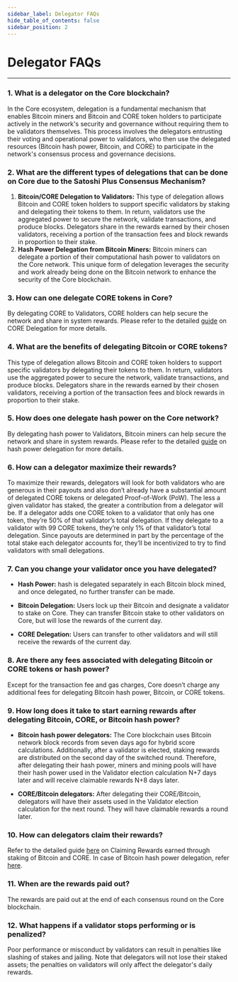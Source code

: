 ```yaml
---
sidebar_label: Delegator FAQs
hide_table_of_contents: false
sidebar_position: 2
---
```


# Delegator FAQs
---

### 1. What is a delegator on the Core blockchain?

In the Core ecosystem, delegation is a fundamental mechanism that enables Bitcoin miners and Bitcoin and CORE token holders to participate actively in the network's security and governance without requiring them to be validators themselves. This process involves the delegators entrusting their voting and operational power to validators, who then use the delegated resources (Bitcoin hash power, Bitcoin, and CORE) to participate in the network's consensus process and governance decisions.

### 2. What are the different types of delegations that can be done on Core due to the Satoshi Plus Consensus Mechanism?

1. **Bitcoin/CORE Delegation to Validators:** This type of delegation allows Bitcoin and CORE token holders to support specific validators by staking and delegating their tokens to them. In return, validators use the aggregated power to secure the network, validate transactions, and produce blocks. Delegators share in the rewards earned by their chosen validators, receiving a portion of the transaction fees and block rewards in proportion to their stake.
2. **Hash Power Delegation from Bitcoin Miners:** Bitcoin miners can delegate a portion of their computational hash power to validators on the Core network. This unique form of delegation leverages the security and work already being done on the Bitcoin network to enhance the security of the Core blockchain.

### 3. How can one delegate CORE tokens in Core?

By delegating CORE to Validators, CORE holders can help secure the network and share in system rewards. Please refer to the detailed [guide](../stake-and-delegate/delegating-core.md) on CORE Delegation for more details.

### 4. What are the benefits of delegating Bitcoin or CORE tokens?

This type of delegation allows Bitcoin and CORE token holders to support specific validators by delegating their tokens to them. In return, validators use the aggregated power to secure the network, validate transactions, and produce blocks. Delegators share in the rewards earned by their chosen validators, receiving a portion of the transaction fees and block rewards in proportion to their stake.

### 5. How does one delegate hash power on the Core network?

By delegating hash power to Validators, Bitcoin miners can help secure the network and share in system rewards. Please refer to the detailed [guide](../stake-and-delegate/delegating-hash.md) on hash power delegation for more details.

### 6. How can a delegator maximize their rewards?

To maximize their rewards, delegators will look for both validators who are generous in their payouts and also don’t already have a substantial amount of delegated CORE tokens or delegated Proof-of-Work (PoW). The less a given validator has staked, the greater a contribution from a delegator will be. If a delegator adds one CORE token to a validator that only has one token, they’re 50% of that validator’s total delegation. If they delegate to a validator with 99 CORE tokens, they’re only 1% of that validator’s total delegation. Since payouts are determined in part by the percentage of the total stake each delegator accounts for, they’ll be incentivized to try to find validators with small delegations.

### 7. Can you change your validator once you have delegated?
- **Hash Power:** hash is delegated separately in each Bitcoin block mined, and once delegated, no further transfer can be made.

- **Bitcoin Delegation:** Users lock up their Bitcoin and designate a validator to stake on Core. They can transfer Bitcoin stake to other validators on Core, but will lose the rewards of the current day.

- **CORE Delegation:** Users can transfer to other validators and will still receive the rewards of the current day.

### 8. Are there any fees associated with delegating Bitcoin or CORE tokens or hash power?

Except for the transaction fee and gas charges, Core doesn’t charge any additional fees for delegating Bitcoin hash power, Bitcoin, or CORE tokens.

### 9. How long does it take to start earning rewards after delegating Bitcoin, CORE, or Bitcoin hash power?

- **Bitcoin hash power delegators:** The Core blockchain uses Bitcoin network block records from seven days ago for hybrid score calculations. Additionally, after a validator is elected, staking rewards are distributed on the second day of the switched round. Therefore, after delegating their hash power, miners and mining pools will have their hash power used in the Validator election calculation N+7 days later and will receive claimable rewards N+8 days later.

- **CORE/Bitcoin delegators:** After delegating their CORE/Bitcoin, delegators will have their assets used in the Validator election calculation for the next round. They will have claimable rewards a round later.

### 10. How can delegators claim their rewards?

Refer to the detailed guide [here](../stake-and-delegate/delegating-core#claiming-rewards) on Claiming Rewards earned through staking of Bitcoin and CORE. In case of Bitcoin hash power delegation, refer [here](../stake-and-delegate/delegating-hash#implementation).

### 11. When are the rewards paid out?

The rewards are paid out at the end of each consensus round on the Core blockchain.

### 12. What happens if a validator stops performing or is penalized?

Poor performance or misconduct by validators can result in penalties like slashing of stakes and jailing. Note that delegators will not lose their staked assets; the penalties on validators will only affect the delegator's daily rewards.